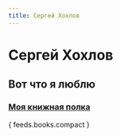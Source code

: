```yaml
---
title: Сергей Хохлов
---
```

# Сергей Хохлов
## Вот что я люблю

<h3 class="title title_h3 title_home"><a class="link link_home" href="/bookshelf">Моя книжная полка</a></h3>
{ feeds.books.compact }
